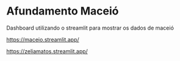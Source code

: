 # Afundamento Maceió

Dashboard utilizando o streamlit para mostrar os dados de maceió

https://maceio.streamlit.app/

https://zeliamatos.streamlit.app/

